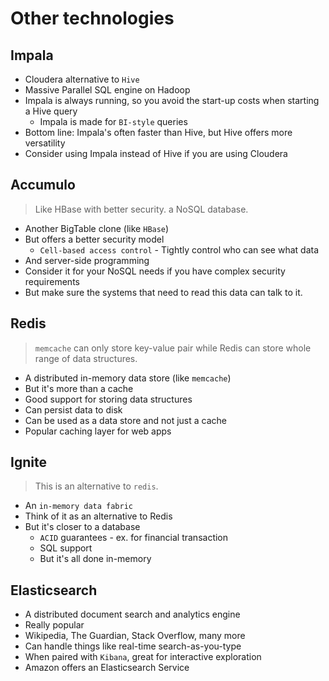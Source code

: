 # Other technologies

## Impala

- Cloudera alternative to `Hive`
- Massive Parallel SQL engine on Hadoop
- Impala is always running, so you avoid the start-up costs when starting a Hive query
  - Impala is made for `BI-style` queries
- Bottom line: Impala's often faster than Hive, but Hive offers more versatility
- Consider using Impala instead of Hive if you are using Cloudera

## Accumulo

> Like HBase with better security. a NoSQL database.

- Another BigTable clone (like `HBase`)
- But offers a better security model
  - `Cell-based access control` - Tightly control who can see what data
- And server-side programming
- Consider it for your NoSQL needs if you have complex security requirements
- But make sure the systems that need to read this data can talk to it.

## Redis

> `memcache` can only store key-value pair while Redis can store whole range of data structures.

- A distributed in-memory data store (like `memcache`)
- But it's more than a cache
- Good support for storing data structures
- Can persist data to disk
- Can be used as a data store and not just a cache
- Popular caching layer for web apps

## Ignite

> This is an alternative to `redis`.

- An `in-memory data fabric`
- Think of it as an alternative to Redis
- But it's closer to a database
  - `ACID` guarantees - ex. for financial transaction
  - SQL support
  - But it's all done in-memory

## Elasticsearch

- A distributed document search and analytics engine
- Really popular
- Wikipedia, The Guardian, Stack Overflow, many more
- Can handle things like real-time search-as-you-type
- When paired with `Kibana`, great for interactive exploration
- Amazon offers an Elasticsearch Service
